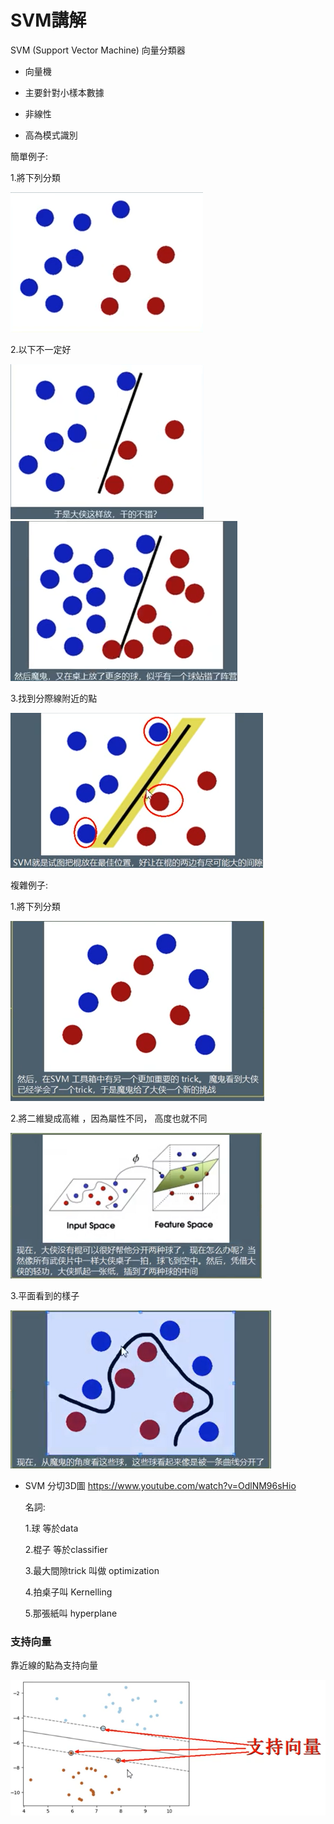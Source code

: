 # SVM講解

SVM (Support Vector Machine) 向量分類器 

- 向量機

- 主要針對小樣本數據

- 非線性

- 高為模式識別 

簡單例子:

  1.將下列分類

<img src="SVM_demo_01.png"/>

  2.以下不一定好

<img src="SVM_demo_02.png"/>


<img src="SVM_demo_03.png"/>

  3.找到分際線附近的點
 
<img src="SVM_demo_04.png"/>


複雜例子:

  1.將下列分類

<img src="SVM_demo_05.png"/>

  2.將二維變成高維 ，因為屬性不同， 高度也就不同

<img src="SVM_demo_06.png"/>

  3.平面看到的樣子
 
<img src="SVM_demo_07.png"/>

- SVM 分切3D圖 https://www.youtube.com/watch?v=OdlNM96sHio

   名詞: 
   
   1.球 等於data
   
   2.棍子 等於classifier
   
   3.最大間隙trick  叫做 optimization

   4.拍桌子叫 Kernelling

   5.那張紙叫 hyperplane 

   
### 支持向量

  靠近線的點為支持向量
  
<img src="SVM_demo_08.png"/>
